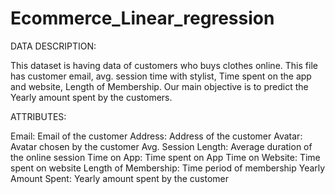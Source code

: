 # Ecommerce_Linear_regression

DATA DESCRIPTION:

This dataset is having data of customers who buys clothes online. This file has customer email, avg. session time with stylist, Time spent on the app and website, Length of Membership. Our main objective is to predict the Yearly amount spent by the customers. 

ATTRIBUTES: 

Email: Email of the customer 
Address: Address of the customer 
Avatar: Avatar chosen by the customer 
Avg. Session Length: Average duration of the online session 
Time on App: Time spent on App 
Time on Website: Time spent on website 
Length of Membership: Time period of membership 
Yearly Amount Spent: Yearly amount spent by the customer
